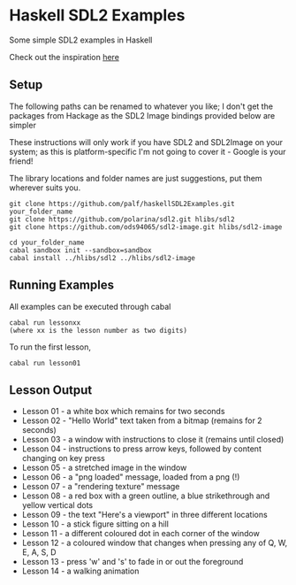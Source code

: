 # Haskell SDL2 Examples

Some simple SDL2 examples in Haskell

Check out the inspiration [here](http://lazyfoo.net/tutorials/SDL/index.php)

## Setup

The following paths can be renamed to whatever you like; I don't get the packages from Hackage as the SDL2 Image bindings provided below are simpler

These instructions will only work if you have SDL2 and SDL2Image on your system; as this is platform-specific I'm not going to cover it - Google is your friend!

The library locations and folder names are just suggestions, put them wherever suits you.

    git clone https://github.com/palf/haskellSDL2Examples.git your_folder_name
    git clone https://github.com/polarina/sdl2.git hlibs/sdl2
    git clone https://github.com/ods94065/sdl2-image.git hlibs/sdl2-image

    cd your_folder_name
    cabal sandbox init --sandbox=sandbox
    cabal install ../hlibs/sdl2 ../hlibs/sdl2-image

## Running Examples

All examples can be executed through cabal

    cabal run lessonxx
    (where xx is the lesson number as two digits)

To run the first lesson,

    cabal run lesson01

## Lesson Output

* Lesson 01 - a white box which remains for two seconds
* Lesson 02 - "Hello World" text taken from a bitmap (remains for 2 seconds)
* Lesson 03 - a window with instructions to close it (remains until closed)
* Lesson 04 - instructions to press arrow keys, followed by content changing on key press
* Lesson 05 - a stretched image in the window
* Lesson 06 - a "png loaded" message, loaded from a png (!)
* Lesson 07 - a "rendering texture" message
* Lesson 08 - a red box with a green outline, a blue strikethrough and yellow vertical dots
* Lesson 09 - the text "Here's a viewport" in three different locations
* Lesson 10 - a stick figure sitting on a hill
* Lesson 11 - a different coloured dot in each corner of the window
* Lesson 12 - a coloured window that changes when pressing any of Q, W, E, A, S, D
* Lesson 13 - press 'w' and 's' to fade in or out the foreground
* Lesson 14 - a walking animation

